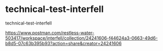 # technical-test-interfell
technical-test-interfell

https://www.postman.com/restless-water-503417/workspace/interfell/collection/24241606-f44624a3-0663-49d6-b8d5-07c63b395b93?action=share&creator=24241606